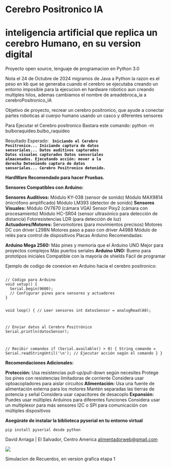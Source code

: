 # Cerebro Positronico IA 
# inteligencia artificial que replica un cerebro Humano, en su version digital
Proyecto open source, lenguaje de programacion en Python 3.0

Nota el  24 de Octubre de 2024 migramos de Java a Python la razon es el peso en kb que se generaba cuando el cerebro se ejecutaba creando un entorno imposible para la ejecucion en hardware robotico aun creando multiples hilos, ademas cambiamos el nombre de areadebroca_ia a cerebroPositronico_IA

Objetivo de proyecto, recrear un cerebro positronico, que ayude a conectar partes roboticas al cuerpo humano usando un casco y diferentes sensores

Para Ejecutar el Cerebro positronico Bastara este comando:  python -m bulboraquideo.bulbo_raquideo
 
 Resultado Esperado:
<code>
**Iniciando el Cerebro Positronico...**
**Iniciando captura de datos sensoriales...**
**Datos auditivos capturados**
**Datos visuales capturados**
**Datos sensoriales almacenados.**
**Ejecutando acción: mover a la derecha**
**Deteniendo captura de datos sensoriales...**
**Cerebro Positronico detenido.**
</code>

**HardWare Recomendado para hacer Pruebas.**

**Sensores Compatibles con Arduino:**

**Sensores Auditivos:**
Módulo KY-038 (sensor de sonido)
Módulo MAX9814 (micrófono amplificado)
Módulo LM393 (detector de sonido)
**Sensores Visuales:**
Módulo OV7670 (cámara VGA)
Sensor Pixy2 (cámara con procesamiento)
Módulo HC-SR04 (sensor ultrasónico para detección de distancia)
Fotoresistencias LDR (para detección de luz)
**Actuadores/Motores:**
Servomotores (para movimientos precisos)
Motores DC con driver L298N
Motores paso a paso con driver A4988
Módulo de relés para control de dispositivos
Placas Arduino Recomendadas:

**Arduino Mega 2560:**
Más pines y memoria que el Arduino UNO
Mejor para proyectos complejos
Más puertos seriales
**Arduino UNO:**
Bueno para prototipos iniciales
Compatible con la mayoría de shields
Fácil de programar

Ejemplo de codigo de conexion en Arduino hacia el cerebro positronico:

<code>
// Código para Arduino
void setup() {
  Serial.begin(9600);
  // Configurar pines para sensores y actuadores
}

void loop() {
  // Leer sensores
  int datosSensor = analogRead(A0);
  
  // Enviar datos al Cerebro Positrónico
  Serial.println(datosSensor);
  
  // Recibir comandos
  if (Serial.available() > 0) {
    String comando = Serial.readStringUntil('\n');
    // Ejecutar acción según el comando
  }
}
</code>

**Recomendaciones Adicionales:**

**Protección:**
Usa resistencias pull-up/pull-down según necesites
Protege los pines con resistencias limitadoras de corriente
Considera usar optoacopladores para aislar circuitos
**Alimentación:**
Usa una fuente de alimentación externa para los motores
Mantén separadas las tierras de potencia y señal
Considera usar capacitores de desacoplo
**Expansión:**
Puedes usar múltiples Arduinos para diferentes funciones
Considera usar un multiplexor para más sensores
I2C o SPI para comunicación con múltiples dispositivos

**Asegúrate de instalar la biblioteca pyserial en tu entorno virtual**

<code>pip install pyserial desde python </code>

David Arriaga | El Salvador, Centro America alimentadorweb@gmail.com


<img src="https://github.com/alimentadorweb/CerebroPositronicoIA/blob/main/cerebroIA.png" />

<p>Simulacion de Recuerdos, en version grafica etapa 1<p>
